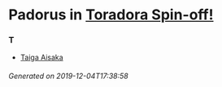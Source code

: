 # Padorus in [Toradora Spin-off!](https://myanimelist.net/manga/10550/Toradora_Spin-off)

### T
* [Taiga Aisaka](https://github.com/shadow578/Project-Padoru/blob/master/table-of-contents/characters/TaigaAisaka.md)

###### Generated on 2019-12-04T17:38:58
